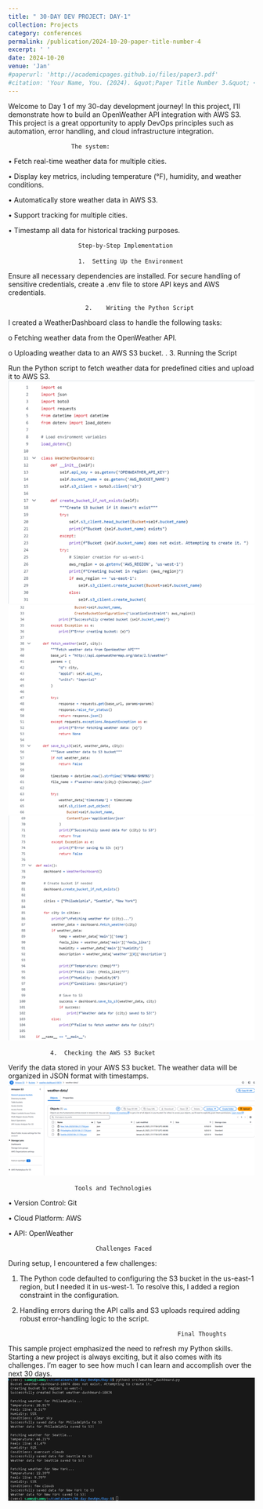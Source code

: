 ```yaml
---
title: " 30-DAY DEV PROJECT: DAY-1"
collection: Projects
category: conferences
permalink: /publication/2024-10-20-paper-title-number-4
excerpt: ' '
date: 2024-10-20
venue: 'Jan'
#paperurl: 'http://academicpages.github.io/files/paper3.pdf'
#citation: 'Your Name, You. (2024). &quot;Paper Title Number 3.&quot; <i>GitHub Journal of Bugs</i>. 1(3).'
---
```



                                 
Welcome to Day 1 of my 30-day development journey! In this project, I’ll demonstrate how to build an OpenWeather API integration with AWS S3. This project is a great opportunity to apply DevOps principles such as automation, error handling, and cloud infrastructure integration.
   
                           
                      The system:
                      
•	Fetch real-time weather data for multiple cities.

•	Display key metrics, including temperature (°F), humidity, and weather conditions.

•	Automatically store weather data in AWS S3.

•	Support tracking for multiple cities.

•	Timestamp all data for historical tracking purposes.


                        Step-by-Step Implementation

                        1.	Setting Up the Environment
                        
Ensure all necessary dependencies are installed. For secure handling of sensitive credentials, create a .env file to store API keys and AWS credentials.


                          2.	Writing the Python Script

I created a WeatherDashboard class to handle the following tasks:

o	Fetching weather data from the OpenWeather API.

o	Uploading weather data to an AWS S3 bucket.
.
                     3.	Running the Script 

Run the Python script to fetch weather data for predefined cities and upload it to AWS S3.
![Profile Image](/images/hh2.png)
![Profile Image](/images/hh3.png)
![Profile Image](/images/hh4.png)

                4.	Checking the AWS S3 Bucket 

Verify the data stored in your AWS S3 bucket. The weather data will be organized in JSON format with timestamps.
![Profile Image](/images/hh5.png)

                       Tools and Technologies
                       
•	Version Control: Git

•	Cloud Platform: AWS

•	API: OpenWeather

                             
                             Challenges Faced 

During setup, I encountered a few challenges:

1.	The Python code defaulted to configuring the S3 bucket in the us-east-1 region, but I needed it in us-west-1. To resolve this, I added a region constraint in the configuration.

2.	Handling errors during the API calls and S3 uploads required adding robust error-handling logic to the script.

                                                     Final Thoughts
  	
This sample project emphasized the need to refresh my Python skills. Starting a new project is always exciting, but it also comes with its challenges. I’m eager to see how much I can learn and accomplish over the next 30 days.
![Profile Image](/images/hh6.png)


                                       
                                       




